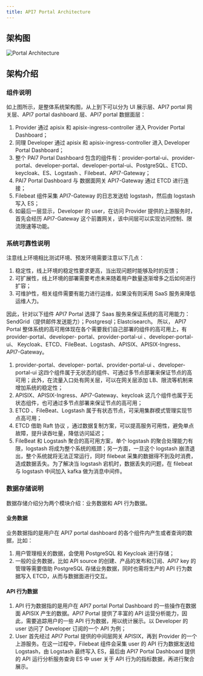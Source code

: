 ```yaml
---
title: API7 Portal Architecture
---
```



## 架构图

![Portal Architecture](https://static.apiseven.com/uploads/2023/08/24/9HqAN9qa_portal%20%E6%9E%B6%E6%9E%84.jpg
)


## 架构介绍


### 组件说明

如上图所示，是整体系统架构图，从上到下可以分为 UI 展示层、API7 portal 网关层、API7 portal dashboard 层、API7 portal 数据面层：
1. Provider 通过 apisix 和 apisix-ingress-controller 进入  Provider Portal Dashboard；
2. 同理 Developer 通过 apisix 和 apisix-ingress-controller 进入  Developer Portal Dashboard；
3. 整个 PAI7 Portal Dashboard 包含的组件有：provider-portal-ui、provider-portal、developer-portal、developer-portal-ui、PostgreSQL、ETCD、keycloak、ES、Logstash 、Filebeat、API7-Gateway；
4. PAI7 Portal Dashboard  与 数据面网关 API7-Gateway 通过 ETCD 进行连接；
5. Filebeat 组件采集 API7-Gateway 的日志发送给 logstash，然后由 logstash 写入 ES；
6. 如最后一层显示，Developer 的 user，在访问 Provider 提供的上游服务时，首先会经历 API7-Gateway 这个前置网关，该中间层可以实现访问控制、限流限速等功能。

### 系统可靠性说明

注意线上环境相比测试环境、预发环境需要注意以下几点：

1. 稳定性，线上环境的稳定性要求更高，当出现问题时能够及时的反馈；
2. 可扩展性，线上环境的部署需要考虑未来随着用户数量逐渐增多之后如何进行扩容；
3. 可维护性，相关组件需要有能力进行运维，如果没有则采用 SaaS 服务来降低运维人力。

因此，针对以下组件 API7 Portal 选择了 Saas 服务来保证系统的高可用能力：SendGrid（提供邮件发送能力）；Postgresql；Elastcisearch。
所以， API7 Portal 整体系统的高可用体现在各个需要我们自己部署的组件的高可用上，有 provider-portal、developer- portal、provider-portal-ui 、developer-portal-ui、 Keycloak、ETCD、FileBeat、Logstash、APISIX、APISIX-Ingress、API7-Gateway。

1. provider-portal、developer- portal、provider-portal-ui 、developer-portal-ui 这四个组件属于无状态的组件、可通过多节点部署来保证节点的高可用；此外，在流量入口处有网关层，可以在网关层添加 LB、限流等机制来增加系统的稳定性；
2. APISIX、APISIX-Ingress、API7-Gateway、keycloak 这几个组件也属于无状态组件，也可通过多节点部署来保证节点的高可用；
3. ETCD 、FileBeat、Logstash 属于有状态节点，可采用集群模式管理实现节点高可用；
4. ETCD 借助 Raft 协议 ，通过数据复制方案，可以提高服务可用性，避免单点故障，提升读吞吐量，降低访问延迟；
5. FileBeat 和 Logstash 聚合的高可用方案，单个 logstash 的聚合处理能力有限，logstash 将成为整个系统的瓶颈；另一方面，一旦这个 logstash 崩溃退出，整个系统就将无法正常运行，同时 filebeat 采集的数据得不到及时消费，造成数据丢失。为了解决当 logstash 宕机时，数据丢失的问题，在 filebeat 与 logstash 中间加入 kafka 做为消息中间件。

### 数据存储说明

数据存储介绍分为两个模块介绍：业务数据和 API 行为数据。

#### 业务数据

业务数据指的是用户在 API7 portal dashboard 的各个组件内产生或者查询的数据，比如：
1. 用户管理相关的数据，会使用 PostgreSQL 和 Keycloak 进行存储；
2. 一般的业务数据，比如 API source 的创建、产品的发布和订阅、API7 key 的管理等需要借助 PostgreSQL 存储业务数据，同时也需将生产的 API 行为数据写入 ETCD，从而与数据面进行交互。

#### API 行为数据

1. API 行为数据指的是用户在 API7 portal Portal Dashboard 的一些操作在数据面 APISIX 产生的数据。API7 Portal  提供了丰富的 API 运营分析能力，因此，需要追踪用户的一些 API 行为数据，用以统计展示。以 Developer 的 user 访问了 Developer 订阅的一个 API 为例；
2. User 首先经过 API7 Portal  提供的中间层网关 APISIX，再到 Provider 的一个上游服务。在这一过程中，Filebeat 组件会采集 user 的 API 行为数据发送给 Logstash，由 Logstash 最终写入 ES，最后由 API7 Portal Dashboard 提供的 API 运行分析服务查询 ES 中 user 关于 API 行为的指标数据，再进行聚合展示。
